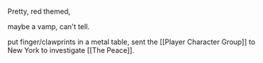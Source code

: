 Pretty, red themed, 

maybe a vamp, can't tell.

put finger/clawprints in a metal table, sent the [[Player Character Group]] to New York to investigate [[The Peace]].
